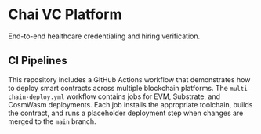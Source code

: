 # Chai VC Platform

End-to-end healthcare credentialing and hiring verification.

## CI Pipelines

This repository includes a GitHub Actions workflow that demonstrates how to deploy smart contracts across multiple blockchain platforms. The `multi-chain-deploy.yml` workflow contains jobs for EVM, Substrate, and CosmWasm deployments. Each job installs the appropriate toolchain, builds the contract, and runs a placeholder deployment step when changes are merged to the `main` branch.

